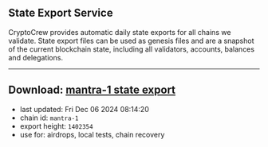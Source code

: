 ## State Export Service
CryptoCrew provides automatic daily state exports for all chains we validate. State export files can be used as genesis files and are a snapshot of the current blockchain state, including all validators, accounts, balances and delegations.

---
**Download: [mantra-1 state export](https://dl-eu2.ccvalidators.com/SERVICE/mantrachain/mantra-1_export_1402354.json)**
---

- last updated: Fri Dec 06 2024 08:14:20
- chain id: `mantra-1`
- export height: `1402354`
- use for: airdrops, local tests, chain recovery
